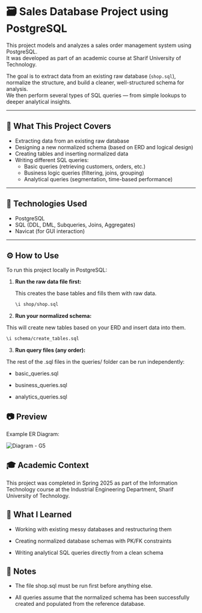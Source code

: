 # 🗃️ Sales Database Project using PostgreSQL

This project models and analyzes a sales order management system using PostgreSQL.  
It was developed as part of an academic course at Sharif University of Technology.

The goal is to extract data from an existing raw database (`shop.sql`), normalize the structure, and build a cleaner, well-structured schema for analysis.  
We then perform several types of SQL queries — from simple lookups to deeper analytical insights.

---

## 🧠 What This Project Covers

- Extracting data from an existing raw database
- Designing a new normalized schema (based on ERD and logical design)
- Creating tables and inserting normalized data
- Writing different SQL queries:
  - Basic queries (retrieving customers, orders, etc.)
  - Business logic queries (filtering, joins, grouping)
  - Analytical queries (segmentation, time-based performance)

---

## 🧰 Technologies Used

- PostgreSQL
- SQL (DDL, DML, Subqueries, Joins, Aggregates)
- Navicat (for GUI interaction)

---

## ⚙️ How to Use

To run this project locally in PostgreSQL:

1. **Run the raw data file first:**

   This creates the base tables and fills them with raw data.

   ```bash
   \i shop/shop.sql
   ```
2. **Run your normalized schema:**

  This will create new tables based on your ERD and insert data into them.

  ```bash
  \i schema/create_tables.sql
  ```

3. **Run query files (any order):**

  The rest of the .sql files in the queries/ folder can be run independently:

  - basic_queries.sql

  - business_queries.sql

  - analytics_queries.sql

## 📷 Preview
Example ER Diagram:

![Diagram - G5](https://github.com/user-attachments/assets/80568d86-0689-44af-8021-cc55ac7b0a78)

## 🎓 Academic Context
This project was completed in Spring 2025 as part of the Information Technology course
at the Industrial Engineering Department, Sharif University of Technology.

## 🧠 What I Learned
- Working with existing messy databases and restructuring them

- Creating normalized database schemas with PK/FK constraints

- Writing analytical SQL queries directly from a clean schema

## 📎 Notes
- The file shop.sql must be run first before anything else.

- All queries assume that the normalized schema has been successfully created and populated from the reference database.

